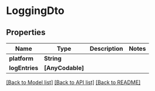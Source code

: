 # LoggingDto

## Properties
Name | Type | Description | Notes
------------ | ------------- | ------------- | -------------
**platform** | **String** |  | 
**logEntries** | **[AnyCodable]** |  | 

[[Back to Model list]](../README.md#documentation-for-models) [[Back to API list]](../README.md#documentation-for-api-endpoints) [[Back to README]](../README.md)


